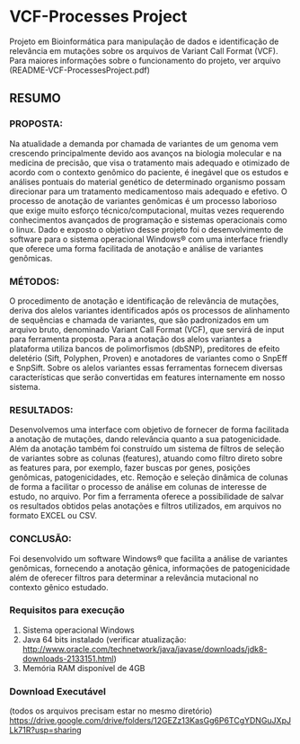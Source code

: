 # VCF-Processes Project
Projeto em Bioinformática para manipulação de dados e identificação de relevância em mutações sobre os arquivos de Variant Call Format (VCF). Para maiores informações sobre o funcionamento do projeto, ver arquivo (README-VCF-ProcessesProject.pdf)

## RESUMO
### PROPOSTA:
Na atualidade a demanda por chamada de variantes de um genoma vem crescendo principalmente devido aos avanços na biologia molecular e na medicina de precisão, que visa o tratamento mais adequado e otimizado de acordo com o contexto genômico do paciente, é inegável que os estudos e análises pontuais do material genético de determinado organismo possam direcionar para um tratamento medicamentoso mais adequado e efetivo. O processo de anotação de variantes genômicas é um processo laborioso que exige muito esforço técnico/computacional, muitas vezes requerendo conhecimentos avançados de programação e sistemas operacionais como o linux. Dado e exposto o objetivo desse projeto foi o desenvolvimento de software para o sistema operacional Windows® com uma interface friendly que oferece uma forma facilitada de anotação e análise de variantes genômicas.

### MÉTODOS:
O procedimento de anotação e identificação de relevância de mutações, deriva dos alelos variantes identificados após os processos de alinhamento de sequências e chamada de variantes, que são padronizados em um arquivo bruto, denominado Variant Call Format (VCF), que servirá de input para ferramenta proposta. Para a anotação dos alelos variantes a plataforma utiliza bancos de polimorfismos (dbSNP), preditores de efeito deletério (Sift, Polyphen, Proven) e anotadores de variantes como o SnpEff e SnpSift. Sobre os alelos variantes essas ferramentas fornecem diversas características que serão convertidas em features internamente em nosso sistema.

### RESULTADOS:
Desenvolvemos uma interface com objetivo de fornecer de forma facilitada a anotação de mutações, dando relevância quanto a sua patogenicidade. Além da anotação também foi construído um sistema de filtros de seleção de variantes sobre as colunas (features), atuando como filtro direto sobre as features para, por exemplo, fazer buscas por genes, posições genômicas, patogenicidades, etc. Remoção e seleção dinâmica de colunas de forma a facilitar o processo de análise em colunas de interesse de estudo, no arquivo. Por fim a ferramenta oferece a possibilidade de salvar os resultados obtidos pelas anotações e filtros utilizados, em arquivos no formato  EXCEL ou CSV.

### CONCLUSÃO:
Foi desenvolvido um software Windows® que facilita a análise de variantes genômicas, fornecendo a anotação gênica, informações de patogenicidade além de oferecer filtros para determinar a relevância mutacional no contexto gênico estudado.  

### Requisitos para execução
1. Sistema operacional Windows
2. Java 64 bits instalado (verificar atualização: http://www.oracle.com/technetwork/java/javase/downloads/jdk8-downloads-2133151.html)
3. Memória RAM disponível de 4GB

### Download Executável 
(todos os arquivos precisam estar no mesmo diretório)
https://drive.google.com/drive/folders/12GEZz13KasGg6P6TCgYDNGuJXpJLk71R?usp=sharing

 
